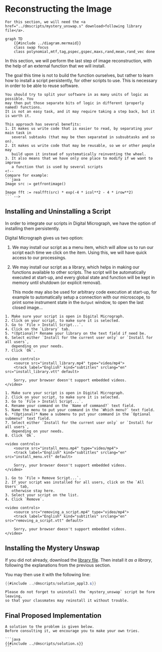 # Reconstructing the Image

```admonish info
For this section, we will need the <a href="../dmscripts/mystery_unswap.s" download>following library file</a>.
```

```mermaid
graph TD
    {{#include ../diagram.mermaid}}
    class swap focus
    class polynomial,mtf,tag,pspec,gspec,maxs,rand,mean,rand_vec done
```

In this section, we will perform the last step of image reconstruction, with the
help of an external function that we will install.

The goal this time is not to build the function ourselves, but rather to learn how
to install a script persistently, for other scripts to use. This is necessary in order
to be able to reuse software.

```admonish tip
You should try to split your software in as many units of logic as possible. You
may then put those separate bits of logic in different (properly named) functions.
It is not an easy task, and it may require taking a step back, but it is worth it.

This approach has several benefits:
1. It makes us write code that is easier to read, by separating your main task in
   several subtasks (that may be then separated in subsubtasks and so on).
2. It makes us write code that may be reusable, so we or other people may
   build upon it instead of systematically reinventing the wheel.
3. It also means that we have only one place to modify if we want to improve
   a function that is used by several scripts
<!--
Compare for example:
```java
Image src := getfrontimage()

Image fft := realfft(src) * exp(-4 * icol**2 - 4 * irow**2)
``` -->
```

## Installing and Uninstalling a Script

In order to integrate our scripts in Digital Micrograph,
we have the option of installing them persistently.

Digital Micrograph gives us two option:

1. We may install our script as a menu item, which will allow us to
   run our script each time we click on the item. Using this, we will
   have quick access to our processings.

2. We may install our script as a library, which helps in making our functions
   available to other scripts. The script will be automatically executed at
   start-up, and every global state and function will be kept in memory until
   shutdown (or explicit removal).

   This mode may also be used for arbitrary code execution at start-up, for example
   to automatically setup a connection with our microscope, to print some instrument
   state in the `Output` window, to open the last closed image...

~~~admonish tip title="Installing a script as a library" collapsible=true
1. Make sure your script is open in Digital Micrograph.
2. Click on your script, to make sure it is selected.
3. Go to `File > Install Script...`.
4. Click on the `Library` tab.
5. *(Optional)* Rename your library on the text field if need be.
6. Select either `Install for the current user only` or `Install for all users`,
   depending on your needs.
7. Click `Ok`.

<video controls>
    <source src="install_library.mp4" type="video/mp4">
    <track label="English" kind="subtitles" srclang="en" src="install_library.vtt" default>

    Sorry, your browser doesn't support embedded videos.
</video>
~~~

~~~admonish tip title="Installing a script as a menu item" collapsible=true
1. Make sure your script is open in Digital Micrograph.
2. Click on your script, to make sure it is selected.
3. Go to `File > Install Script...`.
4. Rename your command on the `Name of command?` text field.
5. Name the menu to put your command in the `Which menu?` text field.
6. *(Optional)* Name a submenu to put your command in the `Optional submenu?` text field.
7. Select either `Install for the current user only` or `Install for all users`,
   depending on your needs.
8. Click `Ok`.

<video controls>
    <source src="install_menu.mp4" type="video/mp4">
    <track label="English" kind="subtitles" srclang="en" src="install_menu.vtt" default>

    Sorry, your browser doesn't support embedded videos.
</video>
~~~

~~~admonish tip title="Removing a script" collapsible=true
1. Go to `File > Remove Script...`.
2. If your script was installed for all users, click on the `All Users` tab,
   otherwise stay here.
3. Select your script on the list.
4. Click `Remove`.

<video controls>
    <source src="removing_a_script.mp4" type="video/mp4">
    <track label="English" kind="subtitles" srclang="en" src="removing_a_script.vtt" default>

    Sorry, your browser doesn't support embedded videos.
</video>
~~~

## Installing the Mystery Unswap

If you did not already, download the <a href="../dmscripts/mystery_unswap.s" download>library file</a>.
Then install it *as a library*, following the explanations from the previous section.

You may then use it with the following line:

```java
{{#include ../dmscripts/solution_appl3.s}}
```

```admonish warning
Please do not forget to uninstall the `mystery_unswap` script be fore leaving,
so that your classmates may reinstall it without trouble.
```

## Final Proposed Implementation

```admonish warning
A solution to the problem is given below.
Before consulting it, we encourage you to make your own tries.
```

~~~admonish example title="Solution" collapsible=true
```java
{{#include ../dmscripts/solution.s}}
```
~~~